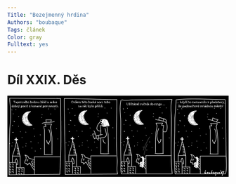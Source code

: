```yaml
---
Title: "Bezejmenný hrdina"
Authors: "boubaque"
Tags: článek
Color: gray
Fulltext: yes
---
```

# Díl XXIX. Děs

![obrazek](hrdina29.jpg)
